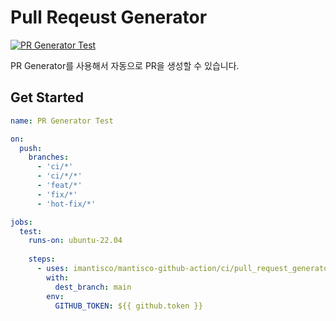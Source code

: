 # Pull Reqeust Generator

[![PR Generator Test](https://github.com/imantisco/mantisco-github-action/actions/workflows/pull_reqeust_generator_test.yaml/badge.svg)](https://github.com/imantisco/mantisco-github-action/actions/workflows/pull_reqeust_generator_test.yaml)

PR Generator를 사용해서 자동으로 PR을 생성할 수 있습니다.

## Get Started

```yaml
name: PR Generator Test

on:
  push:
    branches:
      - 'ci/*'
      - 'ci/*/*'
      - 'feat/*'
      - 'fix/*'
      - 'hot-fix/*'

jobs:
  test:
    runs-on: ubuntu-22.04
        
    steps:
      - uses: imantisco/mantisco-github-action/ci/pull_request_generator@main
        with:
          dest_branch: main
        env:
          GITHUB_TOKEN: ${{ github.token }}
```